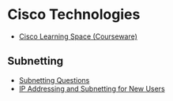 # Cisco Technologies

* [Cisco Learning Space (Courseware)](http://learningspace.cisco.com/)

## Subnetting

* [Subnetting Questions](http://www.subnettingquestions.com/)
* [IP Addressing and Subnetting for New Users](https://www.cisco.com/c/en/us/support/docs/ip/routing-information-protocol-rip/13788-3.html)
